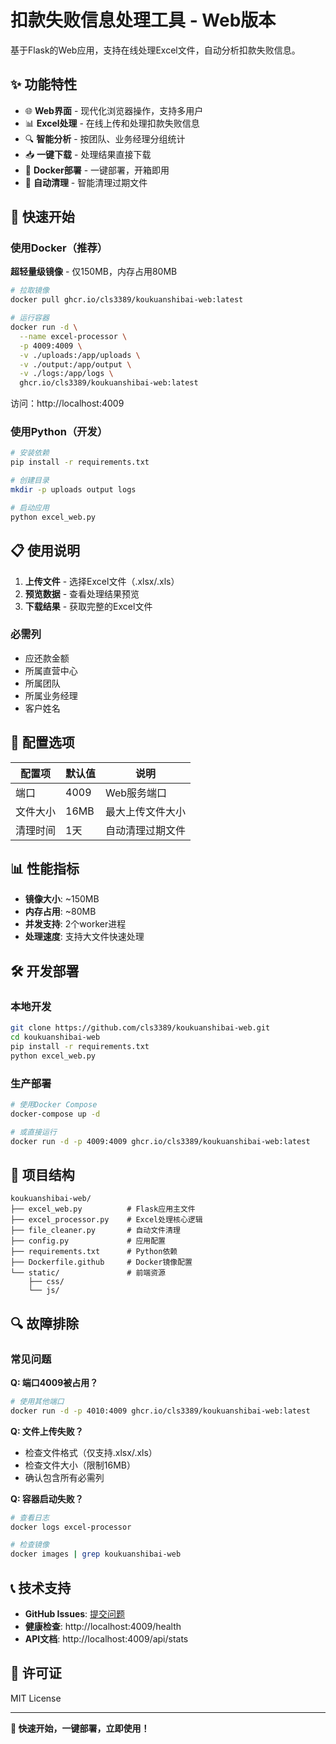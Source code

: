 # 扣款失败信息处理工具 - Web版本

基于Flask的Web应用，支持在线处理Excel文件，自动分析扣款失败信息。

## ✨ 功能特性

- 🌐 **Web界面** - 现代化浏览器操作，支持多用户
- 📊 **Excel处理** - 在线上传和处理扣款失败信息
- 🔍 **智能分析** - 按团队、业务经理分组统计
- 📥 **一键下载** - 处理结果直接下载
- 🐳 **Docker部署** - 一键部署，开箱即用
- 🧹 **自动清理** - 智能清理过期文件

## 🚀 快速开始

### 使用Docker（推荐）

**超轻量级镜像** - 仅150MB，内存占用80MB

```bash
# 拉取镜像
docker pull ghcr.io/cls3389/koukuanshibai-web:latest

# 运行容器
docker run -d \
  --name excel-processor \
  -p 4009:4009 \
  -v ./uploads:/app/uploads \
  -v ./output:/app/output \
  -v ./logs:/app/logs \
  ghcr.io/cls3389/koukuanshibai-web:latest
```

访问：http://localhost:4009

### 使用Python（开发）

```bash
# 安装依赖
pip install -r requirements.txt

# 创建目录
mkdir -p uploads output logs

# 启动应用
python excel_web.py
```

## 📋 使用说明

1. **上传文件** - 选择Excel文件（.xlsx/.xls）
2. **预览数据** - 查看处理结果预览
3. **下载结果** - 获取完整的Excel文件

### 必需列
- 应还款金额
- 所属直营中心
- 所属团队
- 所属业务经理
- 客户姓名

## 🔧 配置选项

| 配置项 | 默认值 | 说明 |
|--------|--------|------|
| 端口 | 4009 | Web服务端口 |
| 文件大小 | 16MB | 最大上传文件大小 |
| 清理时间 | 1天 | 自动清理过期文件 |

## 📊 性能指标

- **镜像大小**: ~150MB
- **内存占用**: ~80MB
- **并发支持**: 2个worker进程
- **处理速度**: 支持大文件快速处理

## 🛠️ 开发部署

### 本地开发
```bash
git clone https://github.com/cls3389/koukuanshibai-web.git
cd koukuanshibai-web
pip install -r requirements.txt
python excel_web.py
```

### 生产部署
```bash
# 使用Docker Compose
docker-compose up -d

# 或直接运行
docker run -d -p 4009:4009 ghcr.io/cls3389/koukuanshibai-web:latest
```

## 📁 项目结构

```
koukuanshibai-web/
├── excel_web.py          # Flask应用主文件
├── excel_processor.py    # Excel处理核心逻辑
├── file_cleaner.py       # 自动文件清理
├── config.py             # 应用配置
├── requirements.txt      # Python依赖
├── Dockerfile.github     # Docker镜像配置
└── static/               # 前端资源
    ├── css/
    └── js/
```

## 🔍 故障排除

### 常见问题

**Q: 端口4009被占用？**
```bash
# 使用其他端口
docker run -d -p 4010:4009 ghcr.io/cls3389/koukuanshibai-web:latest
```

**Q: 文件上传失败？**
- 检查文件格式（仅支持.xlsx/.xls）
- 检查文件大小（限制16MB）
- 确认包含所有必需列

**Q: 容器启动失败？**
```bash
# 查看日志
docker logs excel-processor

# 检查镜像
docker images | grep koukuanshibai-web
```

## 📞 技术支持

- **GitHub Issues**: [提交问题](https://github.com/cls3389/koukuanshibai-web/issues)
- **健康检查**: http://localhost:4009/health
- **API文档**: http://localhost:4009/api/stats

## 📄 许可证

MIT License

---

**🎉 快速开始，一键部署，立即使用！**